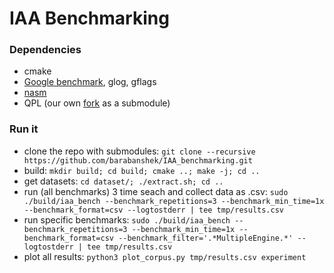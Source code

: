 # IAA Benchmarking

### Dependencies
* cmake
* [Google benchmark](https://github.com/google/benchmark), glog, gflags
* [nasm](https://www.nasm.us/)
* QPL (our own [fork](https://github.com/barabanshek/qpl/tree/microvm) as a submodule)

### Run it
* clone the repo with submodules: `git clone --recursive https://github.com/barabanshek/IAA_benchmarking.git`
* build: `mkdir build; cd build; cmake ..; make -j; cd ..`
* get datasets: `cd dataset/; ./extract.sh; cd ..`
* run (all benchmarks) 3 time seach and collect data as .csv: `sudo ./build/iaa_bench --benchmark_repetitions=3 --benchmark_min_time=1x --benchmark_format=csv --logtostderr | tee tmp/results.csv`
* run specific benchmarks: `sudo ./build/iaa_bench --benchmark_repetitions=3 --benchmark_min_time=1x --benchmark_format=csv --benchmark_filter='.*MultipleEngine.*' --logtostderr | tee tmp/results.csv`
* plot all results: `python3 plot_corpus.py tmp/results.csv experiment`

